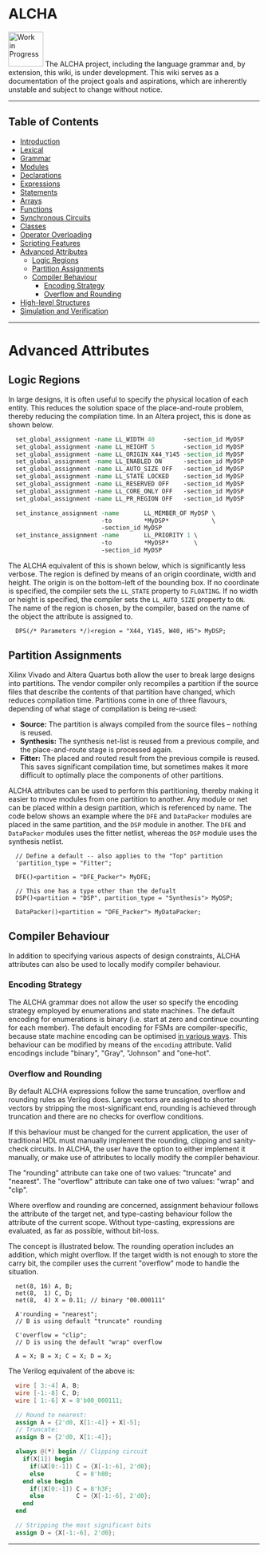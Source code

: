 # ALCHA

<img src="https://openclipart.org/download/3850/dchandlr-dchandlr-work.svg" height="70" alt="Work in Progress"/>
The ALCHA project, including the language grammar and, by extension, this
wiki, is under development.  This wiki serves as a documentation of the
project goals and aspirations, which are inherently unstable and subject to
change without notice.

--------------------------------------------------------------------------------

## Table of Contents

- [Introduction](Introduction.md)
- [Lexical](Lexical.md)
- [Grammar](Grammar.md)
- [Modules](Modules.md)
- [Declarations](Declarations.md)
- [Expressions](Expressions.md)
- [Statements](Statements.md)
- [Arrays](Arrays.md)
- [Functions](Functions.md)
- [Synchronous Circuits](SynchronousCircuits.md)
- [Classes](Classes.md)
- [Operator Overloading](OperatorOverloading.md)
- [Scripting Features](Scripting.md)
- [Advanced Attributes](AdvancedAttributes.md#advanced-attributes)
  - [Logic Regions](#logic-regions)
  - [Partition Assignments](#partition-assignments)
  - [Compiler Behaviour](#compiler-behaviour)
    - [Encoding Strategy](#encoding-strategy)
    - [Overflow and Rounding](#overflow-and-rounding)
- [High-level Structures](HighLevelStructures.md)
- [Simulation and Verification](Simulation.md)

--------------------------------------------------------------------------------

# Advanced Attributes

## Logic Regions

In large designs, it is often useful to specify the physical location of each entity.  This reduces the solution space of the place-and-route problem, thereby reducing the compilation time.  In an Altera project, this is done as shown below.

```tcl
  set_global_assignment -name LL_WIDTH 40        -section_id MyDSP
  set_global_assignment -name LL_HEIGHT 5        -section_id MyDSP
  set_global_assignment -name LL_ORIGIN X44_Y145 -section_id MyDSP
  set_global_assignment -name LL_ENABLED ON      -section_id MyDSP
  set_global_assignment -name LL_AUTO_SIZE OFF   -section_id MyDSP
  set_global_assignment -name LL_STATE LOCKED    -section_id MyDSP
  set_global_assignment -name LL_RESERVED OFF    -section_id MyDSP
  set_global_assignment -name LL_CORE_ONLY OFF   -section_id MyDSP
  set_global_assignment -name LL_PR_REGION OFF   -section_id MyDSP

  set_instance_assignment -name       LL_MEMBER_OF MyDSP \
                          -to         *MyDSP*            \
                          -section_id MyDSP
  set_instance_assignment -name       LL_PRIORITY 1 \
                          -to         *MyDSP*       \
                          -section_id MyDSP
```

The ALCHA equivalent of this is shown below, which is significantly less verbose.  The region is defined by means of an origin coordinate, width and height.  The origin is on the bottom-left of the bounding box.  If no coordinate is specified, the compiler sets the `LL_STATE` property to `FLOATING`.  If no width or height is specified, the compiler sets the `LL_AUTO_SIZE` property to `ON`.  The name of the region is chosen, by the compiler, based on the name of the object the attribute is assigned to.

```alcha
  DPS(/* Parameters */)<region = "X44, Y145, W40, H5"> MyDSP;
```

## Partition Assignments

Xilinx Vivado and Altera Quartus both allow the user to break large designs into partitions.  The vendor compiler only recompiles a partition if the source files that describe the contents of that partition have changed, which reduces compilation time.  Partitions come in one of three flavours, depending of what stage of compilation is being re-used:

- **Source:**  The partition is always compiled from the source files &ndash; nothing is reused.
- **Synthesis:** The synthesis net-list is reused from a previous compile, and the place-and-route stage is processed again.
- **Fitter:** The placed and routed result from the previous compile is reused.  This saves significant compilation time, but sometimes makes it more difficult to optimally place the components of other partitions.

ALCHA attributes can be used to perform this partitioning, thereby making it easier to move modules from one partition to another.  Any module or net can be placed within a design partition, which is referenced by name.  The code below shows an example where the `DFE` and `DataPacker` modules are placed in the same partition, and the `DSP` module in another.  The `DFE` and `DataPacker` modules uses the fitter netlist, whereas the `DSP` module uses the synthesis netlist.

```alcha
  // Define a default -- also applies to the "Top" partition
  'partition_type = "Fitter";

  DFE()<partition = "DFE_Packer"> MyDFE;

  // This one has a type other than the defualt
  DSP()<partition = "DSP", partition_type = "Synthesis"> MyDSP;

  DataPacker()<partition = "DFE_Packer"> MyDataPacker;
```

## Compiler Behaviour

In addition to specifying various aspects of design constraints, ALCHA attributes can also be used to locally modify compiler behaviour.

### Encoding Strategy

The ALCHA grammar does not allow the user so specify the encoding strategy employed by enumerations and state machines.  The default encoding for enumerations is binary (i.e. start at zero and continue counting for each member).  The default encoding for FSMs are compiler-specific, because state machine encoding can be optimised [in various ways](http://users.etech.haw-hamburg.de/users/schubert/dsy/Notes/DigSys6.pdf).  This behaviour can be modified by means of the `encoding` attribute.  Valid encodings include "binary", "Gray", "Johnson" and "one-hot".

### Overflow and Rounding

By default ALCHA expressions follow the same truncation, overflow and rounding rules as Verilog does.  Large vectors are assigned to shorter vectors by stripping the most-significant end, rounding is achieved through truncation and there are no checks for overflow conditions.

If this behaviour must be changed for the current application, the user of traditional HDL must manually implement the rounding, clipping and sanity-check circuits.  In ALCHA, the user have the option to either implement it manually, or make use of attributes to locally modify the compiler behaviour.

The "rounding" attribute can take one of two values: "truncate" and "nearest".  The "overflow" attribute can take one of two values: "wrap" and "clip".

Where overflow and rounding are concerned, assignment behaviour follows the attribute of the target net, and type-casting behaviour follow the attribute of the current scope.  Without type-casting, expressions are evaluated, as far as possible, without bit-loss.

The concept is illustrated below.  The rounding operation includes an addition, which might overflow.  If the target width is not enough to store the carry bit, the compiler uses the current "overflow" mode to handle the situation.

```alcha
  net(8, 16) A, B;
  net(8,  1) C, D;
  net(8,  4) X = 0.11; // binary "00.000111"

  A'rounding = "nearest";
  // B is using default "truncate" rounding

  C'overflow = "clip";
  // D is using the default "wrap" overflow

  A = X; B = X; C = X; D = X;
```

The Verilog equivalent of the above is:

```verilog
  wire [ 3:-4] A, B;
  wire [-1:-8] C, D;
  wire [ 1:-6] X = 8'b00_000111;

  // Round to nearest:
  assign A = {2'd0, X[1:-4]} + X[-5];
  // Truncate:
  assign B = {2'd0, X[1:-4]};

  always @(*) begin // Clipping circuit
    if(X[1]) begin
      if(&X[0:-1]) C = {X[-1:-6], 2'd0};
      else         C = 8'h80;
    end else begin
      if(|X[0:-1]) C = 8'h3F;
      else         C = {X[-1:-6], 2'd0};
    end
  end

  // Stripping the most significant bits
  assign D = {X[-1:-6], 2'd0};
```

--------------------------------------------------------------------------------

